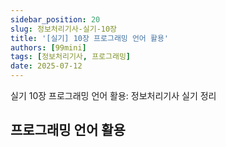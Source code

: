 ```yaml
---
sidebar_position: 20
slug: 정보처리기사-실기-10장
title: '[실기] 10장 프로그래밍 언어 활용'
authors: [99mini]
tags: [정보처리기사, 프로그래밍]
date: 2025-07-12
---
```


실기 10장 프로그래밍 언어 활용: 정보처리기사 실기 정리

<!-- truncate -->

## 프로그래밍 언어 활용
